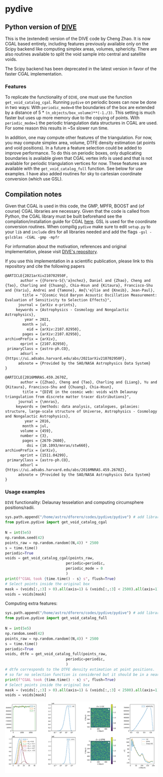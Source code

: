 # pydive
## Python version of [DIVE](https://github.com/cheng-zhao/DIVE)


This is the (extended) version of the DIVE code by Cheng Zhao. It is now CGAL based entirely, including features previously available only on the Scipy backend like computing simplex areas, volumes, sphericity. There are also routines available to split the void sample into central and satellite voids. 

The Scipy backend has been deprecated in the latest version in favor of the faster CGAL implementation. 

### Features
To replicate the functionality of `DIVE`, one must use the function `get_void_catalog_cgal`.
Running `pydive` on periodic boxes can now be done in two ways: With `periodic_mode=0` the boundaries of the box are extended by a distance of 5 * `(n_objects/box_volume)**(-1./3)`. This setting is much faster but uses up more memory due to the copying of points. With `periodic_mode=1` the periodic triangulation data structures in CGAL are used. For some reason this results in ~5x slower run time.

In addition, one may compute other features of the triangulation. For now, you may compute simplex area, volume, DTFE density estimation (at points and void positions). In a future a feature selection could be added to improve performance. To do this on periodic boxes, only duplicating boundaries is available given that CGAL vertex info is used and that is not available for periodic triangulation vertices for now. These features are available with the `get_void_catalog_full` function. See below for use examples.
I have also added routines for sky to cartesian coordinate conversion (which use GSL).

## Compilation notes

Given that CGAL is used in this code, the GMP, MPFR, BOOST and (of course) CGAL libraries are necessary. Given that the code is called from Python, the CGAL library must be built beforehand see the compilation/installation guide for CGAL [here](https://doc.cgal.org/latest/Manual/installation.html). GSL is used for the coordinate conversion routines. When compilig `pydive` make sure to edit `setup.py` to your `lib` and `include` dirs for all libraries needed and add the flags `-gsl -gslcblas -CGAL -gmp -mpfr`

For information about the motivation, references and original implementation, please visit [DIVE's repository](https://github.com/cheng-zhao/DIVE). 

If you use this implementation in a scientific publication, please link to this repository and cite the following papers
```
@ARTICLE{2021arXiv210702950F,
       author = {{Forero-S{\'a}nchez}, Daniel and {Zhao}, Cheng and {Tao}, Charling and {Chuang}, Chia-Hsun and {Kitaura}, Francisco-Shu and {Variu}, Andrei and {Tamone}, Am{\'e}lie and {Kneib}, Jean-Paul},
        title = "{Cosmic Void Baryon Acoustic Oscillation Measurement: Evaluation of Sensitivity to Selection Effects}",
      journal = {arXiv e-prints},
     keywords = {Astrophysics - Cosmology and Nongalactic Astrophysics},
         year = 2021,
        month = jul,
          eid = {arXiv:2107.02950},
        pages = {arXiv:2107.02950},
archivePrefix = {arXiv},
       eprint = {2107.02950},
 primaryClass = {astro-ph.CO},
       adsurl = {https://ui.adsabs.harvard.edu/abs/2021arXiv210702950F},
      adsnote = {Provided by the SAO/NASA Astrophysics Data System}
}
```
```
@ARTICLE{2016MNRAS.459.2670Z,
       author = {{Zhao}, Cheng and {Tao}, Charling and {Liang}, Yu and {Kitaura}, Francisco-Shu and {Chuang}, Chia-Hsun},
        title = "{DIVE in the cosmic web: voids with Delaunay triangulation from discrete matter tracer distributions}",
      journal = {\mnras},
     keywords = {methods: data analysis, catalogues, galaxies: structure, large-scale structure of Universe, Astrophysics - Cosmology and Nongalactic Astrophysics},
         year = 2016,
        month = jul,
       volume = {459},
       number = {3},
        pages = {2670-2680},
          doi = {10.1093/mnras/stw660},
archivePrefix = {arXiv},
       eprint = {1511.04299},
 primaryClass = {astro-ph.CO},
       adsurl = {https://ui.adsabs.harvard.edu/abs/2016MNRAS.459.2670Z},
      adsnote = {Provided by the SAO/NASA Astrophysics Data System}
}

```

### Usage examples

`DIVE` functionality: Delaunay tesselation and computing circumsphere positions/radii.
```python
sys.path.append("/home/astro/dforero/codes/pydive/pydive") # add library location to path
from pydive.pydive import get_void_catalog_cgal

N = int(5e5)
np.random.seed(42)
points_raw = np.random.random((N,4)) * 2500
s = time.time()
periodic=True
voids = get_void_catalog_cgal(points_raw, 
                            periodic=periodic, 
                            periodic_mode = 0
                            )
print(f"CGAL took {time.time() - s} s", flush=True)
# Select points inside the original box
mask = (voids[:,:3] > 0).all(axis=1) & (voids[:,:3] < 2500).all(axis=1)
voids = voids[mask]

```
Computing extra features:
```python
sys.path.append("/home/astro/dforero/codes/pydive/pydive") # add library location to path
from pydive.pydive import get_void_catalog_full

N = int(5e5)
np.random.seed(42)
points_raw = np.random.random((N,4)) * 2500
s = time.time()
periodic=True
voids, dtfe = get_void_catalog_full(points_raw, 
                            periodic=periodic, 
                            )
# dtfe corresponds to the DTFE density estimation at point positions.
# so far no selection function is considered but it should be in a near future
print(f"CGAL took {time.time() - s} s", flush=True)
# Select points inside the original box
mask = (voids[:,:3] > 0).all(axis=1) & (voids[:,:3] < 2500).all(axis=1)
voids = voids[mask]

```
![alt text](https://github.com/dforero0896/pydive/blob/cgal/tests/dtfe.png?raw=true)
